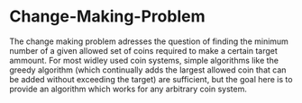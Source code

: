 # Change-Making-Problem
The change making problem adresses the question of finding the minimum number of a given allowed set of coins required to make a certain
target ammount. For most widley used coin systems, simple algorithms like the greedy algorithm (which continually adds the largest allowed 
coin that can be added without exceeding the target) are sufficient, but the goal here is to provide an algorithm which works for any 
arbitrary coin system.
